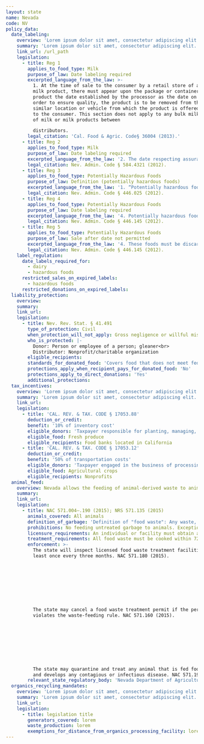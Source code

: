 ```yaml
---
layout: state
name: Nevada
code: NV
policy_data:
  date_labeling:
    overview: 'Lorem ipsum dolor sit amet, consectetur adipiscing elit. Curabitur tellus mi, consequat at laoreet eget, vestibulum nec dolor. Vivamus volutpat quam ac quam bibendum rutrum.'
    summary: 'Lorem ipsum dolor sit amet, consectetur adipiscing elit. Curabitur tellus mi, consequat at laoreet eget, vestibulum nec dolor. Vivamus volutpat quam ac quam bibendum rutrum.'
    link_url: /url_path
    legislation:
      - title: Reg 1
        applies_to_food_type: Milk
        purpose_of_law: Date labeling required
        excerpted_language_from_the_law: >-
          1. At the time of sale to the consumer by a retail store of any milk or
          milk product, there must appear upon the package or container of the
          product the date established by the processor as the date on which, in
          order to ensure quality, the product is to be removed from the shelf or
          similar location or vehicle from which the product is offered for sale
          to the consumer. This section does not apply to any bulk milk shipments
          of milk or milk products between

          distributors.
        legal_citation: 'Cal. Food & Agric. Code§ 36004 (2013).'
      - title: Reg 2
        applies_to_food_type: Milk
        purpose_of_law: Date labeling required
        excerpted_language_from_the_law: '2. The date respecting assurance of quality must appear at the top of the carton or package and must be indelible and in a contrasting color to the carton or package in the area where the date is affixed. The date respecting assurance of quality must be the first three letters of the month followed by the day of the month. The date must be of a size commensurate with the size of the container and the location on the container, but in no case may the letters be less than three-sixteenths of an inch in height.'
        legal_citation: Nev. Admin. Code § 584.4321 (2012).
      - title: Reg 3
        applies_to_food_type: Potentially Hazardous Foods
        purpose_of_law: Definition (potentially hazardous foods)
        excerpted_language_from_the_law: '1. “Potentially hazardous food” means: (a) Food that consists, in whole or in part, of milk, products made from milk, eggs, meat, poultry, fish, shellfish, edible crustacea or other ingredients in a form capable of supporting the rapid and progressive growth of infectious or toxigenic microorganisms. (b) Cereals, fruits, vegetables and dairy products, such as cooked rice, eggs, other than powdered eggs, baked or boiled potatoes, moist soy protein products, any mixture that includes garlic in oil, melons that have been cut, sliced or otherwise breached, whipped butter, products of margarine that contain butter or raw seed sprouts, that have been declared by the health authority to be potentially hazardous. 2. The term does not include foods which have a pH level of 4.1 or below or a value of water activity of 0.85 or less.'
        legal_citation: Nev. Admin. Code § 446.025 (2012).
      - title: Reg 4
        applies_to_food_type: Potentially Hazardous Foods
        purpose_of_law: Date labeling required
        excerpted_language_from_the_law: '4. Potentially hazardous foods which have been prepared by another food establishment or food processing plant to be ready to eat and packaged in a container for refrigeration must be marked by the manufacturer to indicate the date by which the food must be sold, served or frozen'
        legal_citation: Nev. Admin. Code § 446.145 (2012).
      - title: Reg 5
        applies_to_food_type: Potentially Hazardous Foods
        purpose_of_law: Sale after date not permitted
        excerpted_language_from_the_law: '4. These foods must be discarded if not sold, served or frozen: (a) Within 10 calendar days after the original container is opened; or (b) On or before the date by which the food must be sold or used, as indicated on the container, whichever occurs first.'
        legal_citation: Nev. Admin. Code § 446.145 (2012).
    label_regulation:
      date_labels_required_for:
        - dairy
        - hazardous foods
      restricted_sales_on_expired_labels:
        - hazardous foods
      restricted_donations_on_expired_labels:
  liability_protection:
    overview:
    summary:
    link_url:
    legislation:
      - title: Nev. Rev. Stat. § 41.491
        type_of_protection: Civil
        when_protection_will_not_apply: Gross negligence or willful misconduct
        who_is_protected: |-
          Donor: Person or employee of a person; gleaner<br>
          Distributor: Nonprofit/charitable organization
        eligible_recipients:
        standards_for_donated_food: 'Covers food that does not meet federal and state quality and labeling standards as long as a donor informs the nonprofit recipient, who must agree to recondition the food. The nonprofit must actually recondition the food to receive protection.'
        protections_apply_when_recipient_pays_for_donated_food: 'No'
        protections_apply_to_direct_donations: 'Yes'
        additional_protections:
  tax_incentives:
    overview: 'Lorem ipsum dolor sit amet, consectetur adipiscing elit. Curabitur tellus mi, consequat at laoreet eget, vestibulum nec dolor. Vivamus volutpat quam ac quam bibendum rutrum.'
    summary: 'Lorem ipsum dolor sit amet, consectetur adipiscing elit. Curabitur tellus mi, consequat at laoreet eget, vestibulum nec dolor. Vivamus volutpat quam ac quam bibendum rutrum.'
    link_url:
    legislation:
      - title: 'CAL. REV. & TAX. CODE § 17053.88'
        deduction_or_credit:
        benefit: '10% of inventory cost'
        eligible_donors: 'Taxpayer responsible for planting, managing, and harvesting crops'
        eligible_food: Fresh produce
        eligible_recipients: Food banks located in California
      - title: 'CAL. REV. & TAX. CODE § 17053.12'
        deduction_or_credit:
        benefit: '50% of transportation costs'
        eligible_donors: 'Taxpayer engaged in the business of processing, distributing, or selling agricultural products'
        eligible_food: Agricultural crops
        eligible_recipients: Nonprofits
  animal_feed:
    overview: Nevada allows the feeding of animal-derived waste to animals provided that it has been properly heat-treated by a licensed facility. All other waste may be fed to swine without heat-treatment. Individuals may feed household garbage to their own animals without heat-treating it and without a permit.
    summary:
    link_url:
    legislation:
      - title: NAC 571.004–.190 (2015); NRS 571.135 (2015)
        animals_covered: All animals
        definition_of_garbage: 'Definition of "food waste": Any waste, discarded or byproduct material resulting from handling, preparation, cooking and consumption of foods, or the slaughtering and processing of animals for food, which contains or may contain, meat or meat scraps. NAC 571.150 (2015).'
        prohibitions: No feeding untreated garbage to animals. Exception for individuals feeding household garbage to animals. NRS 571.135 (2015).
        licensure_requirements: An individual or facility must obtain an annual permit in order to treat food waste for animal consumption. NAC 571.160 (2015). But this requirement does not apply to individuals feeding household garbage to their own swine. NRS 571.135 (2015).
        treatment_requirements: All food waste must be cooked within 72 hours after its arrival on the premises. NAC 571.170 (2015).
        enforcement: >-
          The state will inspect licensed food waste treatment facilities at
          least once every three months. NAC 571.180 (2015).









          The state may cancel a food waste treatment permit if the permit holder
          violates the waste-feeding rule. NAC 571.160 (2015).









          The state may quarantine and treat any animal that is fed food waste
          and develops any contagious or infectious disease. NAC 571.190 (2015).
        relevant_state_regulatory_body: 'Nevada Department of Agriculture (NAC 571.004 (2015)), <a href="http://agri.nv.gov/" target="_blank">http://agri.nv.gov/</a>.'
  organics_recycling_mandates:
    overview: 'Lorem ipsum dolor sit amet, consectetur adipiscing elit. Curabitur tellus mi, consequat at laoreet eget, vestibulum nec dolor. Vivamus volutpat quam ac quam bibendum rutrum.'
    summary: 'Lorem ipsum dolor sit amet, consectetur adipiscing elit. Curabitur tellus mi, consequat at laoreet eget, vestibulum nec dolor. Vivamus volutpat quam ac quam bibendum rutrum.'
    link_url:
    legislation:
      - title: legislation title
        generators_covered: lorem
        waste_production: lorem
        exemptions_for_distance_from_organics_processing_facility: lorem
---
```

